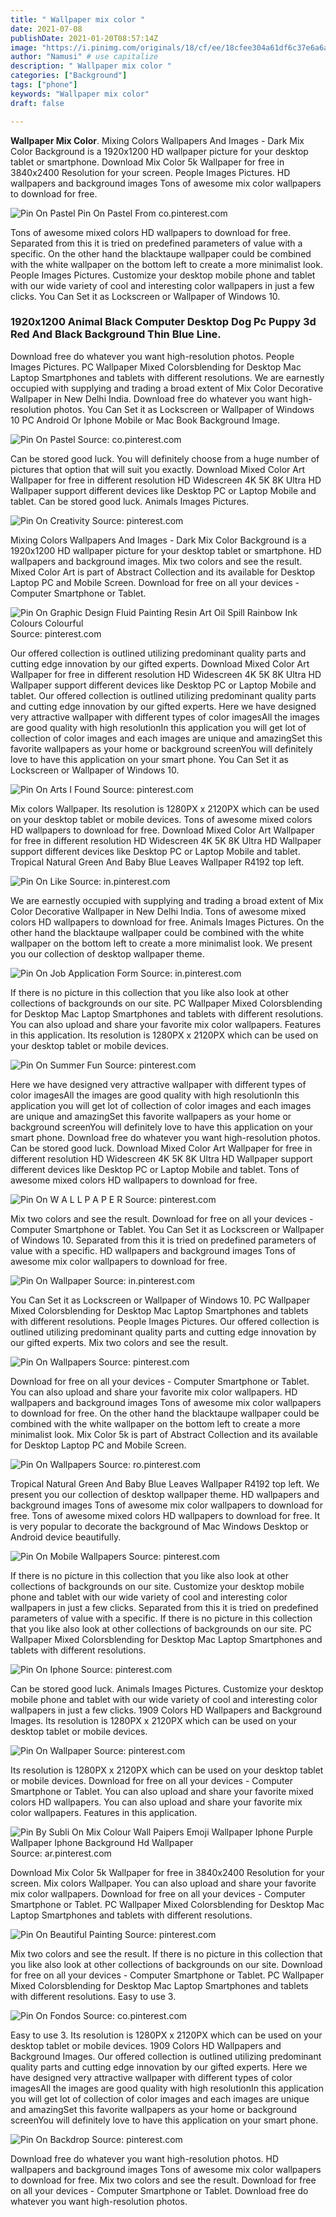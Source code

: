 ```yaml
---
title: " Wallpaper mix color "
date: 2021-07-08
publishDate: 2021-01-20T08:57:14Z
image: "https://i.pinimg.com/originals/18/cf/ee/18cfee304a61df6c37e6a6a53956079e.jpg"
author: "Namusi" # use capitalize
description: " Wallpaper mix color "
categories: ["Background"]
tags: ["phone"]
keywords: "Wallpaper mix color"
draft: false

---
```



**Wallpaper Mix Color**. Mixing Colors Wallpapers And Images - Dark Mix Color Background is a 1920x1200 HD wallpaper picture for your desktop tablet or smartphone. Download Mix Color 5k Wallpaper for free in 3840x2400 Resolution for your screen. People Images Pictures. HD wallpapers and background images Tons of awesome mix color wallpapers to download for free.

![Pin On Pastel](https://i.pinimg.com/originals/4f/c2/0c/4fc20cf3f40c173444bcce3c897c4e42.jpg "Pin On Pastel")
Pin On Pastel From co.pinterest.com


Tons of awesome mixed colors HD wallpapers to download for free. Separated from this it is tried on predefined parameters of value with a specific. On the other hand the blacktaupe wallpaper could be combined with the white wallpaper on the bottom left to create a more minimalist look. People Images Pictures. Customize your desktop mobile phone and tablet with our wide variety of cool and interesting color wallpapers in just a few clicks. You Can Set it as Lockscreen or Wallpaper of Windows 10.

### 1920x1200 Animal Black Computer Desktop Dog Pc Puppy 3d Red And Black Background Thin Blue Line.

Download free do whatever you want high-resolution photos. People Images Pictures. PC Wallpaper Mixed Colorsblending for Desktop Mac Laptop Smartphones and tablets with different resolutions. We are earnestly occupied with supplying and trading a broad extent of Mix Color Decorative Wallpaper in New Delhi India. Download free do whatever you want high-resolution photos. You Can Set it as Lockscreen or Wallpaper of Windows 10 PC Android Or Iphone Mobile or Mac Book Background Image.


![Pin On Pastel](https://i.pinimg.com/originals/4f/c2/0c/4fc20cf3f40c173444bcce3c897c4e42.jpg "Pin On Pastel")
Source: co.pinterest.com

Can be stored good luck. You will definitely choose from a huge number of pictures that option that will suit you exactly. Download Mixed Color Art Wallpaper for free in different resolution HD Widescreen 4K 5K 8K Ultra HD Wallpaper support different devices like Desktop PC or Laptop Mobile and tablet. Can be stored good luck. Animals Images Pictures.

![Pin On Creativity](https://i.pinimg.com/originals/2f/9b/85/2f9b8507d28b79681ead8c73cfa532d4.jpg "Pin On Creativity")
Source: pinterest.com

Mixing Colors Wallpapers And Images - Dark Mix Color Background is a 1920x1200 HD wallpaper picture for your desktop tablet or smartphone. HD wallpapers and background images. Mix two colors and see the result. Mixed Color Art is part of Abstract Collection and its available for Desktop Laptop PC and Mobile Screen. Download for free on all your devices - Computer Smartphone or Tablet.

![Pin On Graphic Design Fluid Painting Resin Art Oil Spill Rainbow Ink Colours Colourful](https://i.pinimg.com/originals/6a/5f/26/6a5f2671255f6747a7d7a3711e49479a.jpg "Pin On Graphic Design Fluid Painting Resin Art Oil Spill Rainbow Ink Colours Colourful")
Source: pinterest.com

Our offered collection is outlined utilizing predominant quality parts and cutting edge innovation by our gifted experts. Download Mixed Color Art Wallpaper for free in different resolution HD Widescreen 4K 5K 8K Ultra HD Wallpaper support different devices like Desktop PC or Laptop Mobile and tablet. Our offered collection is outlined utilizing predominant quality parts and cutting edge innovation by our gifted experts. Here we have designed very attractive wallpaper with different types of color imagesAll the images are good quality with high resolutionIn this application you will get lot of collection of color images and each images are unique and amazingSet this favorite wallpapers as your home or background screenYou will definitely love to have this application on your smart phone. You Can Set it as Lockscreen or Wallpaper of Windows 10.

![Pin On Arts I Found](https://i.pinimg.com/originals/d6/dd/08/d6dd0852b79833f7fa4cb2b8d619337d.jpg "Pin On Arts I Found")
Source: pinterest.com

Mix colors Wallpaper. Its resolution is 1280PX x 2120PX which can be used on your desktop tablet or mobile devices. Tons of awesome mixed colors HD wallpapers to download for free. Download Mixed Color Art Wallpaper for free in different resolution HD Widescreen 4K 5K 8K Ultra HD Wallpaper support different devices like Desktop PC or Laptop Mobile and tablet. Tropical Natural Green And Baby Blue Leaves Wallpaper R4192 top left.

![Pin On Like](https://i.pinimg.com/originals/f6/ec/fa/f6ecfaf5059ae75c3f01fc9e4efb19ed.jpg "Pin On Like")
Source: in.pinterest.com

We are earnestly occupied with supplying and trading a broad extent of Mix Color Decorative Wallpaper in New Delhi India. Tons of awesome mixed colors HD wallpapers to download for free. Animals Images Pictures. On the other hand the blacktaupe wallpaper could be combined with the white wallpaper on the bottom left to create a more minimalist look. We present you our collection of desktop wallpaper theme.

![Pin On Job Application Form](https://i.pinimg.com/736x/f7/13/56/f713564d42056abdac26c75d84b65b05.jpg "Pin On Job Application Form")
Source: in.pinterest.com

If there is no picture in this collection that you like also look at other collections of backgrounds on our site. PC Wallpaper Mixed Colorsblending for Desktop Mac Laptop Smartphones and tablets with different resolutions. You can also upload and share your favorite mix color wallpapers. Features in this application. Its resolution is 1280PX x 2120PX which can be used on your desktop tablet or mobile devices.

![Pin On Summer Fun](https://i.pinimg.com/originals/d8/4c/5d/d84c5d4922b3b44429cacdf5bbdd334a.jpg "Pin On Summer Fun")
Source: pinterest.com

Here we have designed very attractive wallpaper with different types of color imagesAll the images are good quality with high resolutionIn this application you will get lot of collection of color images and each images are unique and amazingSet this favorite wallpapers as your home or background screenYou will definitely love to have this application on your smart phone. Download free do whatever you want high-resolution photos. Can be stored good luck. Download Mixed Color Art Wallpaper for free in different resolution HD Widescreen 4K 5K 8K Ultra HD Wallpaper support different devices like Desktop PC or Laptop Mobile and tablet. Tons of awesome mixed colors HD wallpapers to download for free.

![Pin On W A L L P A P E R](https://i.pinimg.com/474x/2d/95/e0/2d95e03c83c8d559e87182c14f8cb6b8.jpg "Pin On W A L L P A P E R")
Source: pinterest.com

Mix two colors and see the result. Download for free on all your devices - Computer Smartphone or Tablet. You Can Set it as Lockscreen or Wallpaper of Windows 10. Separated from this it is tried on predefined parameters of value with a specific. HD wallpapers and background images Tons of awesome mix color wallpapers to download for free.

![Pin On Wallpaper](https://i.pinimg.com/originals/82/e8/c0/82e8c05c866f8be1cfd329c4ec5008fa.jpg "Pin On Wallpaper")
Source: in.pinterest.com

You Can Set it as Lockscreen or Wallpaper of Windows 10. PC Wallpaper Mixed Colorsblending for Desktop Mac Laptop Smartphones and tablets with different resolutions. People Images Pictures. Our offered collection is outlined utilizing predominant quality parts and cutting edge innovation by our gifted experts. Mix two colors and see the result.

![Pin On Wallpapers](https://i.pinimg.com/originals/10/fa/9a/10fa9a08f5df4f9eef18fff9ea172b45.jpg "Pin On Wallpapers")
Source: pinterest.com

Download for free on all your devices - Computer Smartphone or Tablet. You can also upload and share your favorite mix color wallpapers. HD wallpapers and background images Tons of awesome mix color wallpapers to download for free. On the other hand the blacktaupe wallpaper could be combined with the white wallpaper on the bottom left to create a more minimalist look. Mix Color 5k is part of Abstract Collection and its available for Desktop Laptop PC and Mobile Screen.

![Pin On Wallpapers](https://i.pinimg.com/originals/0e/c1/ba/0ec1ba8fee0c892267f713cb77d3c876.jpg "Pin On Wallpapers")
Source: ro.pinterest.com

Tropical Natural Green And Baby Blue Leaves Wallpaper R4192 top left. We present you our collection of desktop wallpaper theme. HD wallpapers and background images Tons of awesome mix color wallpapers to download for free. Tons of awesome mixed colors HD wallpapers to download for free. It is very popular to decorate the background of Mac Windows Desktop or Android device beautifully.

![Pin On Mobile Wallpapers](https://i.pinimg.com/474x/77/e2/ae/77e2aee75932c7302540b61deb673d0d.jpg "Pin On Mobile Wallpapers")
Source: pinterest.com

If there is no picture in this collection that you like also look at other collections of backgrounds on our site. Customize your desktop mobile phone and tablet with our wide variety of cool and interesting color wallpapers in just a few clicks. Separated from this it is tried on predefined parameters of value with a specific. If there is no picture in this collection that you like also look at other collections of backgrounds on our site. PC Wallpaper Mixed Colorsblending for Desktop Mac Laptop Smartphones and tablets with different resolutions.

![Pin On Iphone](https://i.pinimg.com/originals/33/41/3f/33413f8ba6054a906bd13f59d5a816a7.jpg "Pin On Iphone")
Source: pinterest.com

Can be stored good luck. Animals Images Pictures. Customize your desktop mobile phone and tablet with our wide variety of cool and interesting color wallpapers in just a few clicks. 1909 Colors HD Wallpapers and Background Images. Its resolution is 1280PX x 2120PX which can be used on your desktop tablet or mobile devices.

![Pin On Wallpaper](https://i.pinimg.com/originals/13/81/28/13812851d4081b9d7ae9ac1c45dce853.jpg "Pin On Wallpaper")
Source: pinterest.com

Its resolution is 1280PX x 2120PX which can be used on your desktop tablet or mobile devices. Download for free on all your devices - Computer Smartphone or Tablet. You can also upload and share your favorite mixed colors HD wallpapers. You can also upload and share your favorite mix color wallpapers. Features in this application.

![Pin By Subli On Mix Colour Wall Paipers Emoji Wallpaper Iphone Purple Wallpaper Iphone Background Hd Wallpaper](https://i.pinimg.com/474x/a4/b4/1d/a4b41d1dbd692ab066f3232e3d199b05.jpg "Pin By Subli On Mix Colour Wall Paipers Emoji Wallpaper Iphone Purple Wallpaper Iphone Background Hd Wallpaper")
Source: ar.pinterest.com

Download Mix Color 5k Wallpaper for free in 3840x2400 Resolution for your screen. Mix colors Wallpaper. You can also upload and share your favorite mix color wallpapers. Download for free on all your devices - Computer Smartphone or Tablet. PC Wallpaper Mixed Colorsblending for Desktop Mac Laptop Smartphones and tablets with different resolutions.

![Pin On Beautiful Painting](https://i.pinimg.com/originals/af/01/7b/af017bc153fd77d6d72dfd38e9e77da6.png "Pin On Beautiful Painting")
Source: pinterest.com

Mix two colors and see the result. If there is no picture in this collection that you like also look at other collections of backgrounds on our site. Download for free on all your devices - Computer Smartphone or Tablet. PC Wallpaper Mixed Colorsblending for Desktop Mac Laptop Smartphones and tablets with different resolutions. Easy to use 3.

![Pin On Fondos](https://i.pinimg.com/originals/a6/ae/6f/a6ae6f92e7f0ad292af8840bef967d9b.jpg "Pin On Fondos")
Source: co.pinterest.com

Easy to use 3. Its resolution is 1280PX x 2120PX which can be used on your desktop tablet or mobile devices. 1909 Colors HD Wallpapers and Background Images. Our offered collection is outlined utilizing predominant quality parts and cutting edge innovation by our gifted experts. Here we have designed very attractive wallpaper with different types of color imagesAll the images are good quality with high resolutionIn this application you will get lot of collection of color images and each images are unique and amazingSet this favorite wallpapers as your home or background screenYou will definitely love to have this application on your smart phone.

![Pin On Backdrop](https://i.pinimg.com/originals/18/cf/ee/18cfee304a61df6c37e6a6a53956079e.jpg "Pin On Backdrop")
Source: pinterest.com

Download free do whatever you want high-resolution photos. HD wallpapers and background images Tons of awesome mix color wallpapers to download for free. Mix two colors and see the result. Download for free on all your devices - Computer Smartphone or Tablet. Download free do whatever you want high-resolution photos.

